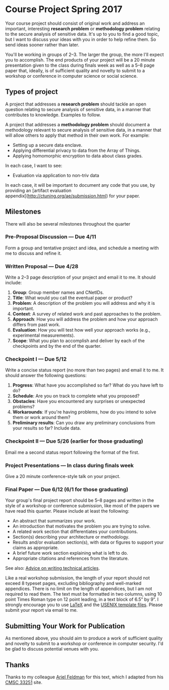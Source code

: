# Course Project Spring 2017

Your course project should consist of original work and address an important, interesting **research problem** or
**methodology problem** relating to the secure analysis of sensitive data. 
It's up to you to find a good topic, but I want to discuss your ideas with you in order to help refine them.
So send ideas sooner rather than later.

You'll be working in groups of 2–3. 
The larger the group, the more I'll expect you to accomplish. 
The end products of your project will be a 20 minute presentation given to the class during finals week as well as a 5–8 page paper that, 
ideally, is of sufficient quality and novelty to submit to a workshop or conference in computer science or social science.

## Types of project

A project that addresses a **research problem** should tackle an open question relating to secure analysis of sensitive data, in a manner that contributes to knowledge. Examples to follow. 

A project that addresses a **methodology problem** should document a methodology relevant to secure analysis of sensitive data, in a manner that will allow others to apply that method in their own work. For example:

* Setting up a secure data enclave.
* Applying differential privacy to data from the Array of Things.
* Applying homomorphic encryption to data about class grades.

In each case, I want to see:

* Evaluation via application to non-triv data

In each case, it will be important to document any code that you use, by providing an [artifact evaluation appendix[(http://ctuning.org/ae/submission.html) for your paper. 

## Milestones

There will also be several milestones throughout the quarter

### Pre-Proposal Discussion — Due 4/11
Form a group and tentative project and idea, and schedule a meeting with me to discuss and refine it.

### Written Proposal — Due 4/28
Write a 2–3 page description of your project and email it to me. It should include:

1. **Group**: Group member names and CNetIDs.
1. **Title**: What would you call the eventual paper or product?
1. **Problem**: A description of the problem you will address and why it is important.
1. **Context**: A survey of related work and past approaches to the problem.
1. **Approach**: How you will address the problem and how your approach differs from past work.
1. **Evaluation**: How you will test how well your approach works (e.g., experimental measurements).
1. **Scope**: What you plan to accomplish and deliver by each of the checkpoints and by the end of the quarter.

### Checkpoint I — Due 5/12
Write a concise status report (no more than two pages) and email it to me. It should answer the following questions:

1. **Progress**: What have you accomplished so far? What do you have left to do?
1. **Schedule**: Are you on track to complete what you proposed?
1. **Obstacles**: Have you encountered any surprises or unexpected problems?
1. **Workarounds**: If you're having problems, how do you intend to solve them or work around them?
1. **Preliminary results**: Can you draw any preliminary conclusions from your results so far? Include data.

### Checkpoint II — Due 5/26 (earlier for those graduating)
Email me a second status report following the format of the first.

### Project Presentations — In class during finals week
Give a 20 minute conference-style talk on your project.

### Final Paper — Due 6/12 (6/1 for those graduating)
Your group's final project report should be 5–8 pages and written in the style of a workshop or conference submission, like most of the papers we have read this quarter. Please include at least the following:

* An abstract that summarizes your work.
* An introduction that motivates the problem you are trying to solve.
* A related work section that differentiates your contributions.
* Section(s) describing your architecture or methodology.
* Results and/or evaluation section(s), with data or figures to support your claims as appropriate.
* A brief future work section explaining what is left to do.
* Appropriate citations and references from the literature.

See also: [Advice on writing technical articles](http://www.cs.columbia.edu/~hgs/etc/writing-style.html).

Like a real workshop submission, the length of your report should not exceed 8 typeset pages, 
excluding bibliography and well-marked appendices. 
There is no limit on the length of appendices, but I am not required to read them. 
The text must be formatted in two columns, using 10 point Times Roman type on 12 point leading, in a text block of 6.5” by 9”. 
I strongly encourage you to use [LaTeX](http://en.wikibooks.org/wiki/LaTeX) and the [USENIX template files](https://www.usenix.org/events/usenix05/templates.html). Please submit your report via email to me.

## Submitting Your Work for Publication
As mentioned above, you should aim to produce a work of sufficient quality and novelty to submit to a workshop or conference 
in computer security. 
I'd be glad to discuss potential venues with you.

## Thanks

Thanks to my colleague [Ariel Feldman](https://arifeldman.com) for this text, which I adapted from his [CMSC 33251](https://www.classes.cs.uchicago.edu/archive/2017/winter/33251-1/project.html) site.
